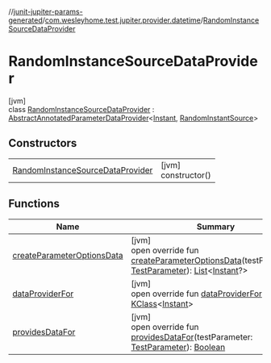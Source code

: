 //[junit-jupiter-params-generated](../../../index.md)/[com.wesleyhome.test.jupiter.provider.datetime](../index.md)/[RandomInstanceSourceDataProvider](index.md)

# RandomInstanceSourceDataProvider

[jvm]\
class [RandomInstanceSourceDataProvider](index.md) : [AbstractAnnotatedParameterDataProvider](../../com.wesleyhome.test.jupiter.provider/-abstract-annotated-parameter-data-provider/index.md)&lt;[Instant](https://docs.oracle.com/javase/8/docs/api/java/time/Instant.html), [RandomInstantSource](../../../../annotations/annotations/com.wesleyhome.test.jupiter.annotations.datetime/-random-instant-source/index.md)&gt;

## Constructors

| | |
|---|---|
| [RandomInstanceSourceDataProvider](-random-instance-source-data-provider.md) | [jvm]<br>constructor() |

## Functions

| Name | Summary |
|---|---|
| [createParameterOptionsData](create-parameter-options-data.md) | [jvm]<br>open override fun [createParameterOptionsData](create-parameter-options-data.md)(testParameter: [TestParameter](../../com.wesleyhome.test.jupiter.provider/-test-parameter/index.md)): [List](https://kotlinlang.org/api/latest/jvm/stdlib/kotlin.collections/-list/index.html)&lt;[Instant](https://docs.oracle.com/javase/8/docs/api/java/time/Instant.html)?&gt; |
| [dataProviderFor](../../com.wesleyhome.test.jupiter.provider/-abstract-parameter-data-provider/data-provider-for.md) | [jvm]<br>open override fun [dataProviderFor](../../com.wesleyhome.test.jupiter.provider/-abstract-parameter-data-provider/data-provider-for.md)(): [KClass](https://kotlinlang.org/api/latest/jvm/stdlib/kotlin.reflect/-k-class/index.html)&lt;[Instant](https://docs.oracle.com/javase/8/docs/api/java/time/Instant.html)&gt; |
| [providesDataFor](../../com.wesleyhome.test.jupiter.provider/-abstract-annotated-parameter-data-provider/provides-data-for.md) | [jvm]<br>open override fun [providesDataFor](../../com.wesleyhome.test.jupiter.provider/-abstract-annotated-parameter-data-provider/provides-data-for.md)(testParameter: [TestParameter](../../com.wesleyhome.test.jupiter.provider/-test-parameter/index.md)): [Boolean](https://kotlinlang.org/api/latest/jvm/stdlib/kotlin/-boolean/index.html) |
